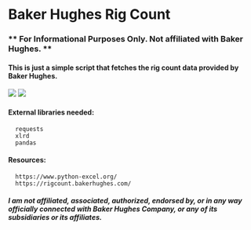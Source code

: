 # Baker Hughes Rig Count

### ** For Informational Purposes Only. Not affiliated with Baker Hughes. **
#### This is just a simple script that fetches the rig count data provided by Baker Hughes.


<img src=https://github.com/JReyDev/BKRigCount/assets/102834451/746946e5-3eae-49c5-9e3f-2534912b7cc2>

<img src=https://github.com/JReyDev/BKRigCount/assets/102834451/bf999e53-0bfe-4b8a-b752-05cc076e20b7>


#### External libraries needed:
```
  requests
  xlrd
  pandas
```
#### Resources:

```
  https://www.python-excel.org/
  https://rigcount.bakerhughes.com/
```
##### I am not affiliated, associated, authorized, endorsed by, or in any way officially connected with Baker Hughes Company, or any of its subsidiaries or its affiliates.
